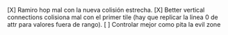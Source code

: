 [X] Ramiro hop mal con la nueva colisión estrecha.
[X] Better vertical connections colisiona mal con el primer tile (hay que replicar la linea 0 de attr para valores fuera de rango).
[ ] Controlar mejor como pita la evil zone